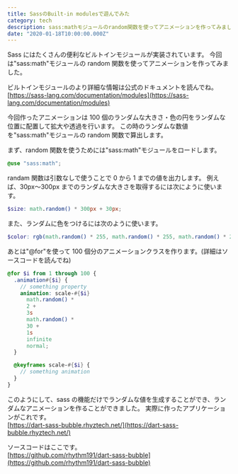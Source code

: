 ```yaml
---
title: SassのBuilt-in modulesで遊んでみた
category: tech
description: sass:mathモジュールのrandom関数を使ってアニメーションを作ってみました
date: "2020-01-18T10:00:00.000Z"
---
```


Sass にはたくさんの便利なビルトインモジュールが実装されています。
今回は"sass:math"モジュールの random 関数を使ってアニメーションを作ってみました。

ビルトインモジュールのより詳細な情報は公式のドキュメントを読んでね。  
[https://sass-lang.com/documentation/modules](https://sass-lang.com/documentation/modules)

今回作ったアニメーションは 100 個のランダムな大きさ・色の円をランダムな位置に配置して拡大や透過を行います。
この時のランダムな数値を"sass:math"モジュールの random 関数で算出します。

まず、random 関数を使うためには"sass:math"モジュールをロードします。

```scss
@use "sass:math";
```

randam 関数は引数なしで使うことで 0 から 1 までの値を出力します。
例えば、30px〜300px までのランダムな大きさを取得するには次にように使います。

```scss
$size: math.random() * 300px + 30px;
```

また、ランダムに色をつけるには次のように使います。

```scss
$color: rgb(math.random() * 255, math.random() * 255, math.random() * 255);
```

あとは"@for"を使って 100 個分のアニメーションクラスを作ります。(詳細はソースコードを読んでね)

```scss
@for $i from 1 through 100 {
  .animation#{$i} {
    // something property
    animation: scale-#{$i}
      math.random() *
      2 +
      3s
      math.random() *
      30 +
      1s
      infinite
      normal;
  }

  @keyframes scale-#{$i} {
    // something animation
  }
}
```

このようにして、sass の機能だけでランダムな値を生成することができ、ランダムなアニメーションを作ることができました。
実際に作ったアプリケーションがこれです。  
[https://dart-sass-bubble.rhyztech.net/](https://dart-sass-bubble.rhyztech.net/)

ソースコードはここです。  
[https://github.com/rhythm191/dart-sass-bubble](https://github.com/rhythm191/dart-sass-bubble)
